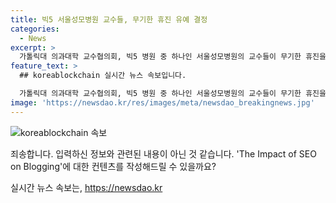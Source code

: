 ```yaml
---
title: 빅5 서울성모병원 교수들, 무기한 휴진 유예 결정
categories:
  - News
excerpt: >
  가톨릭대 의과대학 교수협의회, 빅5 병원 중 하나인 서울성모병원의 교수들이 무기한 휴진을 유예하기로 결정했다. 비상대책위원회는 정부 정책에 항의하기 위한 휴진 투쟁이 필요하다는 공감을 했지만, 경증 환자 진료를 최소화하는 형식으로 전환하고자 한다. 설문조사 결과, 참여 의사가 82%로 나타났으며, 가톨릭의료원은 잘못된 정부 정책에 대한 항의와 저항을 계속할 것으로 강조했다.
feature_text: >
  ## koreablockchain 실시간 뉴스 속보입니다.

  가톨릭대 의과대학 교수협의회, 빅5 병원 중 하나인 서울성모병원의 교수들이 무기한 휴진을 유예하기로 결정했다. 비상대책위원회는 정부 정책에 항의하기 위한 휴진 투쟁이 필요하다는 공감을 했지만, 경증 환자 진료를 최소화하는 형식으로 전환하고자 한다. 설문조사 결과, 참여 의사가 82%로 나타났으며, 가톨릭의료원은 잘못된 정부 정책에 대한 항의와 저항을 계속할 것으로 강조했다.
image: 'https://newsdao.kr/res/images/meta/newsdao_breakingnews.jpg'
---
```


<p><img src="https://newsdao.kr/res/images/meta/newsdao_breakingnews.jpg" alt="koreablockchain 속보" /></p>

<p>죄송합니다. 입력하신 정보와 관련된 내용이 아닌 것 같습니다. 'The Impact of SEO on Blogging'에 대한 컨텐츠를 작성해드릴 수 있을까요?</p>
실시간 뉴스 속보는, <a href="https://newsdao.kr" rel="dofollow">https://newsdao.kr</a>


